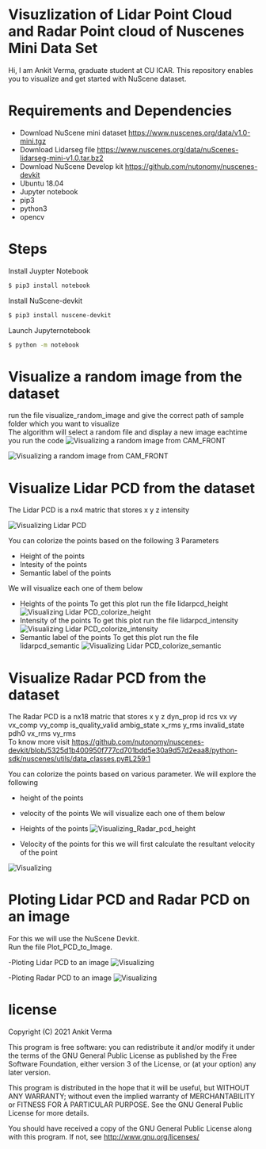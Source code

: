 # Visuzlization of Lidar Point Cloud and Radar Point cloud of Nuscenes Mini Data Set 

Hi, I am Ankit Verma, graduate student at CU ICAR. This repository enables you to visualize and get started with NuScene dataset.

# Requirements and Dependencies

  - Download NuScene mini dataset https://www.nuscenes.org/data/v1.0-mini.tgz
  - Download Lidarseg file https://www.nuscenes.org/data/nuScenes-lidarseg-mini-v1.0.tar.bz2
  - Download NuScene Develop kit https://github.com/nutonomy/nuscenes-devkit
  - Ubuntu 18.04
  - Jupyter notebook
  - pip3
  - python3
  - opencv
 
# Steps
Install Juypter Notebook 
```sh
$ pip3 install notebook
```
Install NuScene-devkit 
```sh
$ pip3 install nuscene-devkit
```
Launch Jupyternotebook
```sh
$ python -m notebook
```

# Visualize a random image from the dataset
run the file visualize_random_image and give the correct path of sample folder which you want to visualize <br />
The algorithm will select a random file and display a new image eachtime you run the code
![Visualizing a random image from CAM_FRONT](https://github.com/ankitcivic/Visualize_NuScene_dataset/blob/main/images/visualize_image.jpg)

![Visualizing a random image from CAM_FRONT](https://github.com/ankitcivic/Visualize_NuScene_dataset/blob/main/images/visualize_image2.jpg)

# Visualize Lidar PCD from the dataset
The Lidar PCD is a nx4 matric that stores x y z intensity

![Visualizing Lidar PCD](https://github.com/ankitcivic/Visualize_NuScene_dataset/blob/main/images/visualize_lidarpcd.jpg)

You can colorize the points based on the following 3 Parameters
- Height of the points
- Intesity of the points
- Semantic label of the points

We will visualize each one of them below
- Heights of the points
To get this plot run the file lidarpcd_height
![Visualizing Lidar PCD_colorize_height](https://github.com/ankitcivic/Visualize_NuScene_dataset/blob/main/images/lidarpcd_height.jpg)
- Intensity of the points
To get this plot run the file lidarpcd_intensity
![Visualizing Lidar PCD_colorize_intensity](https://github.com/ankitcivic/Visualize_NuScene_dataset/blob/main/images/lidarpcd_intensity.jpg)
- Semantic label of the points
To get this plot run the file lidarpcd_semantic
![Visualizing Lidar PCD_colorize_semantic](https://github.com/ankitcivic/Visualize_NuScene_dataset/blob/main/images/lidarpcd_semantic.jpg)

# Visualize Radar PCD from the dataset
The Radar PCD is a nx18 matric that stores x y z dyn_prop id rcs vx vy vx_comp vy_comp is_quality_valid ambig_state x_rms y_rms invalid_state pdh0 vx_rms vy_rms <br />
To know more visit https://github.com/nutonomy/nuscenes-devkit/blob/5325d1b400950f777cd701bdd5e30a9d57d2eaa8/python-sdk/nuscenes/utils/data_classes.py#L259:1

You can colorize the points based on various parameter. We will explore the following
- height of the points
- velocity of the points
We will visualize each one of them below
- Heights of the points
![Visualizing_Radar_pcd_height](https://github.com/ankitcivic/Visualize_NuScene_dataset/blob/main/images/radarpcd_height.jpg)

- Velocity of the points
for this we will first calculate the resultant velocity of the point

![Visualizing](https://github.com/ankitcivic/Visualize_NuScene_dataset/blob/main/images/radarpcd_velocity.jpg)

# Ploting Lidar PCD and Radar PCD on an image
For this we will use the NuScene Devkit. <br /> Run the file Plot_PCD_to_Image.

-Ploting Lidar PCD to an image
![Visualizing](https://github.com/ankitcivic/Visualize_NuScene_dataset/blob/main/images/lidar_image.jpg)

-Ploting Radar PCD to an image
![Visualizing](https://github.com/ankitcivic/Visualize_NuScene_dataset/blob/main/images/lidar_image.jpg)

# license
Copyright (C) 2021 Ankit Verma

This program is free software: you can redistribute it and/or modify it under the terms of the GNU General Public License as published by the Free Software Foundation, either version 3 of the License, or (at your option) any later version.

This program is distributed in the hope that it will be useful, but WITHOUT ANY WARRANTY; without even the implied warranty of MERCHANTABILITY or FITNESS FOR A PARTICULAR PURPOSE. See the GNU General Public License for more details.

You should have received a copy of the GNU General Public License along with this program. If not, see http://www.gnu.org/licenses/

